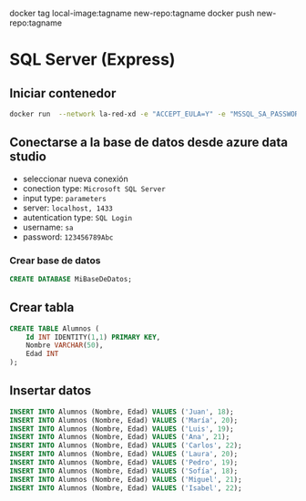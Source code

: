 docker tag local-image:tagname new-repo:tagname
docker push new-repo:tagname

# SQL Server (Express)

## Iniciar contenedor

```sh
docker run  --network la-red-xd -e "ACCEPT_EULA=Y" -e "MSSQL_SA_PASSWORD=123456789Abc" -e "MSSQL_PID=Express" -p 1433:1433 -d --name sql-server mcr.microsoft.com/mssql/server:2019-latest
```

## Conectarse a la base de datos desde azure data studio

- seleccionar nueva conexión
- conection type: `Microsoft SQL Server`
- input type: `parameters`
- server: `localhost, 1433`
- autentication type: `SQL Login`
- username: `sa`
- password: `123456789Abc`

### Crear base de datos

```sql
CREATE DATABASE MiBaseDeDatos;
```

## Crear tabla

```sql
CREATE TABLE Alumnos (
    Id INT IDENTITY(1,1) PRIMARY KEY,
    Nombre VARCHAR(50),
    Edad INT
);
```

## Insertar datos

```sql
INSERT INTO Alumnos (Nombre, Edad) VALUES ('Juan', 18);
INSERT INTO Alumnos (Nombre, Edad) VALUES ('María', 20);
INSERT INTO Alumnos (Nombre, Edad) VALUES ('Luis', 19);
INSERT INTO Alumnos (Nombre, Edad) VALUES ('Ana', 21);
INSERT INTO Alumnos (Nombre, Edad) VALUES ('Carlos', 22);
INSERT INTO Alumnos (Nombre, Edad) VALUES ('Laura', 20);
INSERT INTO Alumnos (Nombre, Edad) VALUES ('Pedro', 19);
INSERT INTO Alumnos (Nombre, Edad) VALUES ('Sofía', 18);
INSERT INTO Alumnos (Nombre, Edad) VALUES ('Miguel', 21);
INSERT INTO Alumnos (Nombre, Edad) VALUES ('Isabel', 22);

```
